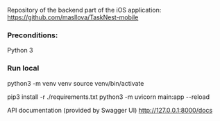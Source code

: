 Repository of the backend part of the iOS application: https://github.com/masllova/TaskNest-mobile

### Preconditions:
Python 3

### Run local
python3 -m venv venv
source venv/bin/activate

pip3 install -r ./requirements.txt
python3 -m uvicorn main:app --reload

API documentation (provided by Swagger UI)
http://127.0.0.1:8000/docs
